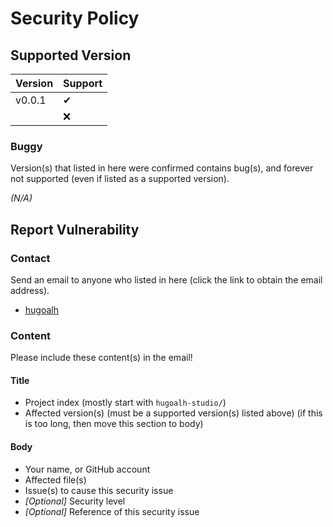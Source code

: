 # Security Policy

## Supported Version

| **Version** | **Support** |
|:----|:----|
| v0.0.1 | ✔ |
|  | ❌ |

### Buggy

Version(s) that listed in here were confirmed contains bug(s), and forever not supported (even if listed as a supported version).

*(N/A)*

## Report Vulnerability

### Contact

Send an email to anyone who listed in here (click the link to obtain the email address).

- [hugoalh](https://github.com/hugoalh)

### Content

Please include these content(s) in the email!

#### Title

- Project index (mostly start with `hugoalh-studio/`)
- Affected version(s) (must be a supported version(s) listed above) (if this is too long, then move this section to body)

#### Body

- Your name, or GitHub account
- Affected file(s)
- Issue(s) to cause this security issue
- *\[Optional\]* Security level
- *\[Optional\]* Reference of this security issue
